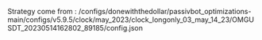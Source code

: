 Strategy come from : /configs/donewiththedollar/passivbot_optimizations-main/configs/v5.9.5/clock/may_2023/clock_longonly_03_may_14_23/OMGUSDT_20230514162802_89185/config.json